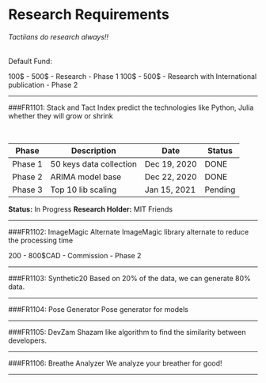 # Research Requirements
###### Tactiians do research always!!
Default Fund: 

100$ - 500$ - Research - Phase 1
100$ - 500$ - Research with International publication - Phase 2

___

###FR1101: Stack and Tact Index
predict the technologies like Python, Julia whether they will grow or shrink

​

Phase|Description|Date|Status|
-|-|-|-|
Phase 1|50 keys data collection|Dec 19, 2020|DONE
Phase 2|ARIMA model base|Dec 22, 2020|DONE
Phase 3|Top 10 lib scaling|Jan 15, 2021|Pending

                                   

**Status:** In Progress
**Research Holder:** MIT Friends

___

###FR1102: ImageMagic Alternate
ImageMagic library alternate to reduce the processing time

200 - 800$CAD - Commission - Phase 2

___

###FR1103: Synthetic20
Based on 20% of the data, we can generate 80% data.

___

###FR1104: Pose Generator
Pose generator for models

___

###FR1105: DevZam
Shazam like algorithm to find the similarity between developers.

___

###FR1106: Breathe Analyzer
We analyze your breather for good!

___
​
​